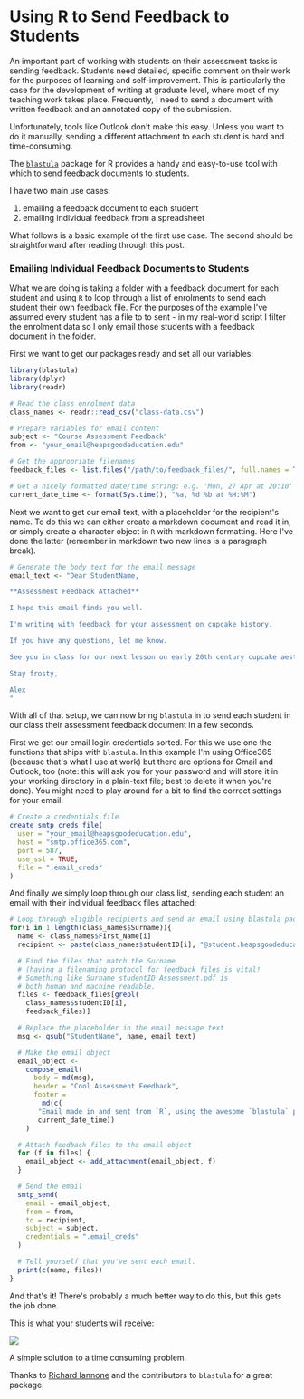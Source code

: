 # Using R to Send Feedback to Students

An important part of working with students on their assessment tasks is sending feedback. Students need detailed, specific comment on their work for the purposes of learning and self-improvement. This is particularly the case for the development of writing at graduate level, where most of my teaching work takes place. Frequently, I need to send a document with written feedback and an annotated copy of the submission.

Unfortunately, tools like Outlook don't make this easy. Unless you want to do it manually, sending a different attachment to each student is hard and time-consuming.

The [`blastula`](https://github.com/rich-iannone/blastula) package for R provides a handy and easy-to-use tool with which to send feedback documents to students.

I have two main use cases:

1) emailing a feedback document to each student
2) emailing individual feedback from a spreadsheet

What follows is a basic example of the first use case. The second should be straightforward after reading through this post.

### Emailing Individual Feedback Documents to Students

What we are doing is taking a folder with a feedback document for each student and using `R` to loop through a list of enrolments to send each student their own feedback file. For the purposes of the example I've assumed every student has a file to to sent - in my real-world script I filter the enrolment data so I only email those students with a feedback document in the folder.

First we want to get our packages ready and set all our variables:

```r
library(blastula)
library(dplyr)
library(readr)

# Read the class enrolment data
class_names <- readr::read_csv("class-data.csv")

# Prepare variables for email content
subject <- "Course Assessment Feedback"
from <- "your_email@heapsgoodeducation.edu"

# Get the appropriate filenames
feedback_files <- list.files("/path/to/feedback_files/", full.names = TRUE)

# Get a nicely formatted date/time string: e.g. 'Mon, 27 Apr at 20:10'
current_date_time <- format(Sys.time(), "%a, %d %b at %H:%M")
```

Next we want to get our email text, with a placeholder for the recipient's name. To do this we can either create a markdown document and read it in, or simply create a character object in `R` with markdown formatting. Here I've done the latter (remember in markdown two new lines is a paragraph break).

```r
# Generate the body text for the email message
email_text <- "Dear StudentName,

**Assessment Feedback Attached**

I hope this email finds you well.

I'm writing with feedback for your assessment on cupcake history.

If you have any questions, let me know.

See you in class for our next lesson on early 20th century cupcake aesthetics.

Stay frosty,

Alex
"
```

With all of that setup, we can now bring `blastula` in to send each student in our class their assessment feedback document in a few seconds.

First we get our email login credentials sorted. For this we use one the functions that ships with `blastula`. In this example I'm using Office365 (because that's what I use at work) but there are options for Gmail and Outlook, too (note: this will ask you for your password and will store it in your working directory in a plain-text file; best to delete it when you're done). You might need to play around for a bit to find the correct settings for your email.

```r
# Create a credentials file
create_smtp_creds_file(
  user = "your_email@heapsgoodeducation.edu",
  host = "smtp.office365.com",
  port = 587,
  use_ssl = TRUE,
  file = ".email_creds"
)
```

And finally we simply loop through our class list, sending each student an email with their individual feedback files attached:

```r
# Loop through eligible recipients and send an email using blastula package
for(i in 1:length(class_names$Surname)){
  name <- class_names$First_Name[i]
  recipient <- paste(class_names$studentID[i], "@student.heapsgoodeducation.edu", sep = "")

  # Find the files that match the Surname
  # (having a filenaming protocol for feedback files is vital!
  # Something like Surname_studentID_Assessment.pdf is
  # both human and machine readable.
  files <- feedback_files[grepl(
    class_names$studentID[i],
    feedback_files)]

  # Replace the placeholder in the email message text
  msg <- gsub("StudentName", name, email_text)

  # Make the email object
  email_object <-
    compose_email(
      body = md(msg),
      header = "Cool Assessment Feedback",
      footer =
        md(c(
	   "Email made in and sent from `R`, using the awesome `blastula` package, on ",
	   current_date_time))
    )

  # Attach feedback files to the email object
  for (f in files) {
    email_object <- add_attachment(email_object, f)
  }

  # Send the email
  smtp_send(
    email = email_object,
    from = from,
    to = recipient,
    subject = subject,
    credentials = ".email_creds"
  )

  # Tell yourself that you've sent each email.
  print(c(name, files))
}
```

And that's it! There's probably a much better way to do this, but this gets the job done.

This is what your students will receive:

![](../img/blastula_email.jpeg)

A simple solution to a time consuming problem.

Thanks to [Richard Iannone](https://github.com/rich-iannone) and the contributors to `blastula` for a great package.
